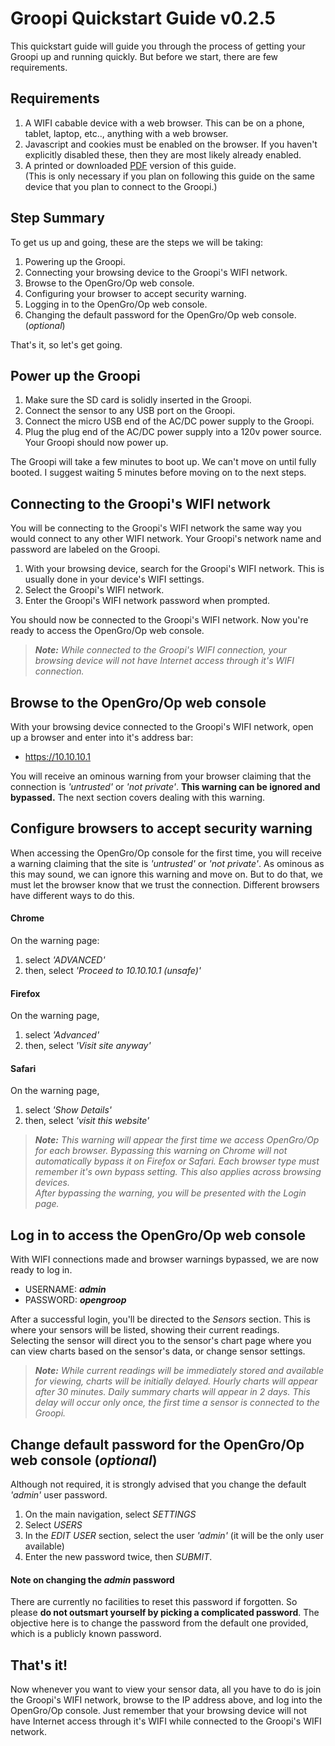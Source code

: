 # Groopi Quickstart Guide v0.2.5
This quickstart guide will guide you through the process of getting your Groopi up and running quickly. But before we start, there are few requirements.


## Requirements

1. A WIFI cabable device with a web browser. This can be on a phone, tablet, laptop, etc.., anything with a web browser.
2. Javascript and cookies must be enabled on the browser. If you haven't explicitly disabled these, then they are most likely already enabled.
3. A printed or downloaded [PDF](https://git.opengroop.org/groopi-quickstart.pdf) version of this guide.  
(This is only necessary if you plan on following this guide on the same device that you plan to connect to the Groopi.)

## Step Summary

To get us up and going, these are the steps we will be taking:

1. Powering up the Groopi.
2. Connecting your browsing device to the Groopi's WIFI network.
3. Browse to the OpenGro/Op web console.
3. Configuring your browser to accept security warning.
4. Logging in to the OpenGro/Op web console.
5. Changing the default password for the OpenGro/Op web console. (*optional*)

That's it, so let's get going.

## Power up the Groopi

1. Make sure the SD card is solidly inserted in the Groopi.
2. Connect the sensor to any USB port on the Groopi.
3. Connect the micro USB end of the AC/DC power supply to the Groopi.
4. Plug the plug end of the AC/DC power supply into a 120v power source. Your Groopi should now power up.

The Groopi will take a few minutes to boot up. We can't move on until fully booted. I suggest waiting 5 minutes before moving on to the next steps.

## Connecting to the Groopi's WIFI network

You will be connecting to the Groopi's WIFI network the same way you would connect to any other WIFI network. Your Groopi's network name and password are labeled on the Groopi.

1. With your browsing device, search for the Groopi's WIFI network. This is usually done in your device's WIFI settings.
2. Select the Groopi's WIFI network.
3. Enter the Groopi's WIFI network password when prompted.

You should now be connected to the Groopi's WIFI network. Now you're ready to access the OpenGro/Op web console.

> ***Note:*** *While connected to the Groopi's WIFI connection, your browsing device will not have Internet access through it's WIFI connection.*

## Browse to the OpenGro/Op web console

With your browsing device connected to the Groopi's WIFI network, open up a browser and enter into it's address bar:

- https://10.10.10.1

You will receive an ominous warning from your browser claiming that the connection is *'untrusted'* or *'not private'*. **This warning can be ignored and bypassed.** The next section covers dealing with this warning.

## Configure browsers to accept security warning

When accessing the OpenGro/Op console for the first time, you will receive a warning claiming that the site is *'untrusted'* or *'not private'*. As ominous as this may sound, we can ignore this warning and move on. But to do that, we must let the browser know that we trust the connection. Different browsers have different ways to do this.

#### Chrome

On the warning page:

1. select *'ADVANCED'*
2. then, select *'Proceed to 10.10.10.1 (unsafe)'*

#### Firefox

On the warning page,

1. select *'Advanced'*
2. then, select *'Visit site anyway'*

#### Safari

On the warning page,

1. select *'Show Details'*
2. then, select *'visit this website'*

> ***Note:*** *This warning will appear the first time we access OpenGro/Op for each browser. Bypassing this warning on Chrome will not automatically bypass it on Firefox or Safari. Each browser type must remember it's own bypass setting. This also applies across browsing devices.*    
> *After bypassing the warning, you will be presented with the Login page.*

## Log in to access the OpenGro/Op web console

With WIFI connections made and browser warnings bypassed, we are now ready to log in.

+ USERNAME: ***admin***
+ PASSWORD: ***opengroop***

After a successful login, you'll be directed to the *Sensors* section. This is where your sensors will be listed, showing their current readings.  
Selecting the sensor will direct you to the sensor's chart page where you can view charts based on the sensor's data, or change sensor settings.

> ***Note:*** *While current readings will be immediately stored and available for viewing, charts will be initially delayed. Hourly charts will appear after 30 minutes. Daily summary charts will appear in 2 days. This delay will occur only once, the first time a sensor is connected to the Groopi.*

## Change default password for the OpenGro/Op web console (*optional*)

Although not required, it is strongly advised that you change the default *'admin'* user password.  

1. On the main navigation, select *SETTINGS*
2. Select *USERS*
3. In the *EDIT USER* section, select the user *'admin'* (it will be the only user available)
4. Enter the new password twice, then *SUBMIT*.

#### Note on changing the *admin* password

There are currently no facilities to reset this password if forgotten. So please **do not outsmart yourself by picking a complicated password**. The objective here is to change the password from the default one provided, which is a publicly known password.

## That's it!

Now whenever you want to view your sensor data, all you have to do is join the Groopi's WIFI network, browse to the IP address above, and log into the OpenGro/Op console. Just remember that your browsing device will not have Internet access through it's WIFI while connected to the Groopi's WIFI network.  
